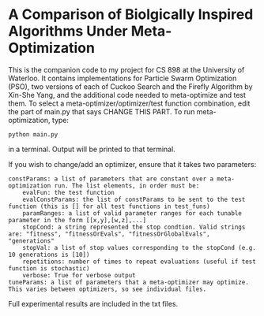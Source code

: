 # A Comparison of Biolgically Inspired Algorithms Under Meta-Optimization

This is the companion code to my project for CS 898 at the University of Waterloo. It contains implementations for Particle Swarm Optimization (PSO), two versions of each of Cuckoo Search and the Firefly Algorithm by Xin-She Yang, and the additional code needed to meta-optimize and test them. To select a meta-optimizer/optimizer/test function combination, edit the part of main.py that says CHANGE THIS PART. To run meta-optimization, type:
```
python main.py
```
in a terminal. Output will be printed to that terminal.

If you wish to change/add an optimizer, ensure that it takes two parameters:
```
constParams: a list of parameters that are constant over a meta-optimization run. The list elements, in order must be:
    evalFun: the test function
    evalConstParams: the list of constParams to be sent to the test function (this is [] for all test functions in test_funs)
    paramRanges: a list of valid parameter ranges for each tunable parameter in the form [[x,y],[w,z],...]
    stopCond: a string represented the stop condtion. Valid strings are: "fitness", "fitnessOrEvals", "fitnessOrGlobalEvals", "generations"
    stopVal: a list of stop values corresponding to the stopCond (e.g. 10 generations is [10])
    repetitions: number of times to repeat evaluations (useful if test function is stochastic)
    verbose: True for verbose output
tuneParams: a list of parameters that a meta-optimizer may optimize. This varies between optimizers, so see individual files.
```

Full experimental results are included in the txt files.
